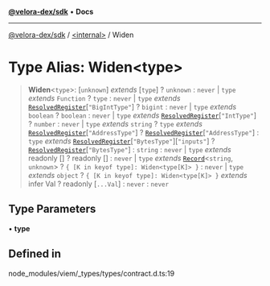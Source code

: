 [**@velora-dex/sdk**](../../README.md) • **Docs**

***

[@velora-dex/sdk](../../globals.md) / [\<internal\>](../README.md) / Widen

# Type Alias: Widen\<type\>

> **Widen**\<`type`\>: [`unknown`] *extends* [`type`] ? `unknown` : `never` \| `type` *extends* `Function` ? `type` : `never` \| `type` *extends* [`ResolvedRegister`](ResolvedRegister.md)\[`"BigIntType"`\] ? `bigint` : `never` \| `type` *extends* `boolean` ? `boolean` : `never` \| `type` *extends* [`ResolvedRegister`](ResolvedRegister.md)\[`"IntType"`\] ? `number` : `never` \| `type` *extends* `string` ? `type` *extends* [`ResolvedRegister`](ResolvedRegister.md)\[`"AddressType"`\] ? [`ResolvedRegister`](ResolvedRegister.md)\[`"AddressType"`\] : `type` *extends* [`ResolvedRegister`](ResolvedRegister.md)\[`"BytesType"`\]\[`"inputs"`\] ? [`ResolvedRegister`](ResolvedRegister.md)\[`"BytesType"`\] : `string` : `never` \| `type` *extends* readonly [] ? readonly [] : `never` \| `type` *extends* [`Record`](Record.md)\<`string`, `unknown`\> ? `{ [K in keyof type]: Widen<type[K]> }` : `never` \| `type` *extends* `object` ? `{ [K in keyof type]: Widen<type[K]> }` *extends* infer Val ? readonly [`...Val`] : `never` : `never`

## Type Parameters

• **type**

## Defined in

node\_modules/viem/\_types/types/contract.d.ts:19

